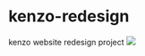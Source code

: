 # kenzo-redesign
kenzo website redesign project
<img src="https://postfiles.pstatic.net/MjAyMTA1MjhfMjI5/MDAxNjIyMTg5MTIxMDQw.aLGuCrsegEHXlpCHN7hEjlAtxQ2PDiyzfmQqR3qTDK8g.6ISAThl34AqR2fFvCCDHicsigFI4ZUjXaG6KbhdABeog.PNG.gusghk1118/image.png?type=w966">
